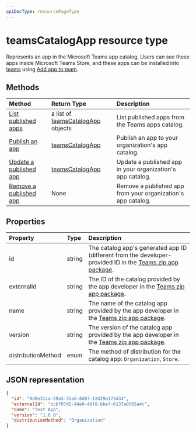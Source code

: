 ```yaml
---
apiDocType: resourcePageType
---
```

# teamsCatalogApp resource type

Represents an app in the Microsoft Teams app catalog.
Users can see these apps inside Microsoft Teams Store, and these apps can be installed into [teams](team.md) using [Add app to team](../api/teams_apps_add.md).

## Methods

| Method       | Return Type  |Description|
|:---------------|:--------|:----------|
|[List published apps](../api/teams_apps_list_published.md) | a list of [teamsCatalogApp](teamscatalogapp.md) objects | List published apps from the Teams apps catalog.|
|[Publish an app](../api/teams_apps_publish.md) | [teamsCatalogApp](teamscatalogapp.md) | Publish an app to your organization's app catalog.|
|[Update a published app](../api/teams_apps_update_published.md) | [teamsCatalogApp](teamscatalogapp.md) | Update a published app in your organization's app catalog.|
|[Remove a published app](../api/teams_apps_remove_published.md) | None | Remove a published app from your organization's app catalog.|

## Properties
| Property            | Type     | Description |
|:------------------- |:-------- |:----------- |
| id                  | string   | The catalog app's generated app ID (different from the developer-provided ID in the [Teams zip app package](https://docs.microsoft.com/en-us/microsoftteams/platform/concepts/apps/apps-package). |
| externalId          | string   | The ID of the catalog provided by the app developer in the [Teams zip app package](https://docs.microsoft.com/en-us/microsoftteams/platform/concepts/apps/apps-package). |
| name                | string   | The name of the catalog app provided by the app developer in the [Teams zip app package](https://docs.microsoft.com/en-us/microsoftteams/platform/concepts/apps/apps-package). |
| version             | string   | The version of the catalog app provided by the app developer in the [Teams zip app package](https://docs.microsoft.com/en-us/microsoftteams/platform/concepts/apps/apps-package). |
| distributionMethod  | enum     | The method of distribution for the catalog app: `Organization`, `Store`. |

## JSON representation
```json
{
  "id": "0d0e31ca-59a5-31a6-8d87-12429a173d34",
  "externalId": "bcb707d5-94e0-48f8-bbe7-6137a0565a4c",
  "name": "Test App",
  "version": "1.0.0",
  "distributionMethod": "Organization"
}
```
